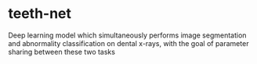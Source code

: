 # teeth-net
Deep learning model which simultaneously performs image segmentation and abnormality classification on dental x-rays, with the goal of parameter sharing between these two tasks
